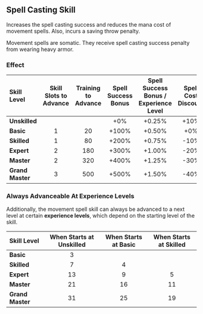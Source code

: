 ## Spell Casting Skill

Increases the spell casting success and reduces the mana cost of movement spells. Also, incurs a saving throw penalty.

Movement spells are somatic. They receive spell casting success penalty from wearing heavy armor.

### Effect

| Skill Level | Skill Slots to Advance | Training to Advance | Spell Success Bonus | Spell Success Bonus / Experience Level | Spell Cost Discount | Saving Throw Modifier |
| :---------- | :--------------------: | :-----------------: | :-----------------: | :------------------------------------: | :-----------------: | :-------------------: |
| **Unskilled** | | | +0% | +0.25% | +10% | +3 |
| **Basic** | 1 | 20 | +100% | +0.50% | +0% | +0 |
| **Skilled** | 1 | 80 | +200% | +0.75% | -10% | -3 |
| **Expert** | 2 | 180 | +300% | +1.00% | -20% | -6 |
| **Master** | 2 | 320 | +400% | +1.25% | -30% | -9 |
| **Grand Master** | 3 | 500 | +500% | +1.50% | -40% | -12 |

### Always Advanceable At Experience Levels

Additionally, the movement spell skill can always be advanced to a next level at certain **experience levels**, which depend on the starting level of the skill.

| Skill Level | When Starts at Unskilled | When Starts at Basic | When Starts at Skilled | 
| :---------- | :----------------------: | :------------------: | :--------------------: |
| **Basic** | 3 | | |
| **Skilled** | 7 | 4 |
| **Expert** | 13 | 9 | 5 |
| **Master** | 21 | 16 | 11 |
| **Grand Master** | 31 | 25 | 19 |
